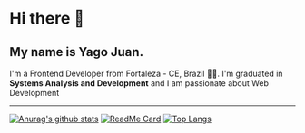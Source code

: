 # Hi there 👋
## My name is **Yago Juan**.
I'm a Frontend Developer from Fortaleza - CE, Brazil :palm_tree::sunrise:.
I'm graduated in **Systems Analysis and Development** and I am passionate about Web Development

***

[![Anurag's github stats](https://github-readme-stats.vercel.app/api?username=yagoyj&show_icons=true&theme=darcula)](https://github.com/yagoyj/github-readme-stats)
[![ReadMe Card](https://github-readme-stats.vercel.app/api/pin/?username=yagoyj&repo=colala&theme=darcula)](https://github.com/anuraghazra/github-readme-stats)
[![Top Langs](https://github-readme-stats.vercel.app/api/top-langs/?username=yagoyj&theme=darcula)](https://github.com/anuraghazra/github-readme-stats)
